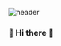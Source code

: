 ![header](https://capsule-render.vercel.app/api?type=Slice&color=004680&height=250&section=header&text=SIRI%20&fontSize=90)

### 👋 Hi there 👋

<!--
**S0I3R0I3/S0I3R0I3** is a ✨ _special_ ✨ repository because its `README.md` (this file) appears on your GitHub profile.

Here are some ideas to get you started:

- 🔭 I’m currently working on ...
- 🌱 I’m currently learning ...
- 👯 I’m looking to collaborate on ...
- 🤔 I’m looking for help with ...
- 💬 Ask me about ...
- 📫 How to reach me: ...
- 😄 Pronouns: ...
- ⚡ Fun fact: ...
-->
